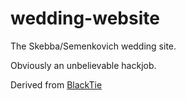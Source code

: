 wedding-website
===============

The Skebba/Semenkovich wedding site.

Obviously an unbelievable hackjob.

Derived from [BlackTie](http://www.blacktie.co/2014/03/counter-coming-soon-page/)
